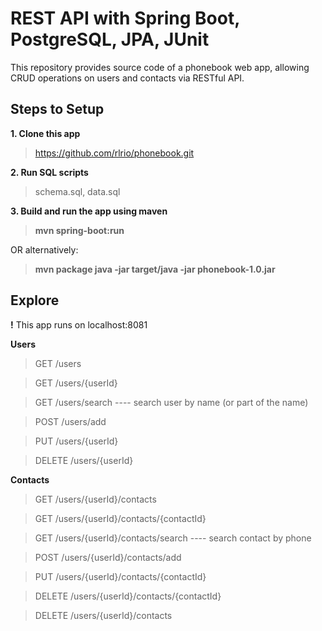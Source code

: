 # REST API with Spring Boot, PostgreSQL, JPA, JUnit
This repository provides source code of a phonebook web app, allowing CRUD operations on users and contacts via RESTful API.

  
    
## Steps to Setup

**1. Clone this app**
> https://github.com/rlrio/phonebook.git 

**2. Run SQL scripts**
> schema.sql, data.sql

**3. Build and run the app using maven**
> **mvn spring-boot:run**  
   
OR alternatively:  
> **mvn package java -jar target/java -jar phonebook-1.0.jar**

## Explore
  
**!** This app runs on localhost:8081     
  
  **Users**
> GET /users

> GET /users/{userId}
 
> GET /users/search ---- search user by name (or part of the name) 

> POST /users/add

> PUT /users/{userId}

> DELETE /users/{userId}  
  
**Contacts**  

> GET /users/{userId}/contacts

> GET /users/{userId}/contacts/{contactId}

> GET /users/{userId}/contacts/search ---- search contact by phone
  
> POST /users/{userId}/contacts/add 
 
> PUT /users/{userId}/contacts/{contactId}

> DELETE /users/{userId}/contacts/{contactId} 

> DELETE /users/{userId}/contacts 

